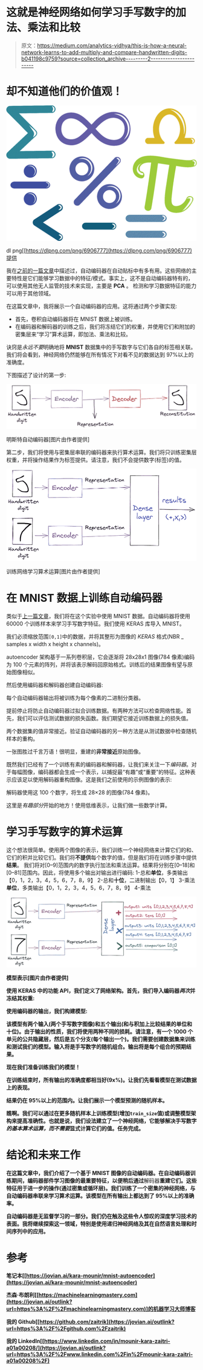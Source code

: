 # 这就是神经网络如何学习手写数字的加法、乘法和比较

> 原文：<https://medium.com/analytics-vidhya/this-is-how-a-neural-network-learns-to-add-multiply-and-compare-handwritten-digits-b041198c9759?source=collection_archive---------2----------------------->

# 却不知道他们的价值观！

![](img/1fd85e52046a545e747613a4c59b9ae5.png)

dl png[[https://dlpng.com/png/6906777](https://dlpng.com/png/6906777)提供

我在[之前的一篇文章](https://jovian.ai/outlink?url=https%3A%2F%2Fblog.jovian.ai%2Fhow-to-train-supervised-machine-learning-algorithms-without-labeled-data-6ebddc01a00f)中描述过，自动编码器在自动贴标中有多有用。这些网络的主要特性是它们能够学习数据中的特征/模式。事实上，这不是自动编码器特有的，可以使用其他无人监管的技术来实现，主要是 **PCA** 。
检测和学习数据特征的能力可以用于其他领域。

在这篇文章中，我将展示一个自动编码器的应用。这将通过两个步骤实现:

*   首先，卷积自动编码器将在 MNIST 数据上被训练。
*   在编码器和解码器的训练之后，我们将冻结它们的权重，并使用它们和附加的密集层来“学习”算术运算，即加法、乘法和比较。

诀窍是*永远不要*明确地将 **MNIST** 数据集中的手写数字与它们各自的标签相关联。我们将会看到，神经网络仍然能够在所有情况下对看不见的数据达到 97%以上的准确度。

下图描述了设计的第一步:

![](img/1ad4b25e06bec922eecf88f5faafc822.png)

明斯特自动编码器[图片由作者提供]

第二步，我们将使用与密集层串联的编码器来执行算术运算。我们将只训练密集层权重，并将操作结果作为标签提供。请注意，我们不会提供数字(标签)的值。

![](img/89a9d99c8b69fb0363821f3aa4beeaf4.png)

训练网络学习算术运算[图片由作者提供]

# 在 MNIST 数据上训练自动编码器

类似于[上一篇文章](https://blog.jovian.ai/how-to-train-supervised-machine-learning-algorithms-without-labeled-data-6ebddc01a00f)，我们将在这个实验中使用 MNIST 数据。自动编码器将使用 60000 个训练样本来学习手写数字特征。我们使用 KERAS 库导入 MNIST。

我们必须缩放范围`[0,1]`中的数据，并将其整形为图像的 *KERAS* 格式(NBR _ samples x width x height x channels)。

autoencoder 架构基于一系列卷积层，它会逐渐将 28x28x1 图像(784 像素)编码为 100 个元素的阵列，并将该表示解码回原始格式。训练后的结果图像有望与原始图像相似。

然后使用编码器和解码器创建自动编码器:

每个自动编码器输出将被训练为每个像素的二进制分类器。

提前停止将防止自动编码器过拟合训练数据。有两种方法可以检查网络性能。首先，我们可以评估测试数据的损失函数。我们期望它接近训练数据上的损失值。

两个数据集的值非常接近。验证自动编码器的另一种方法是从测试数据中检查随机样本的重构。

一张图胜过千言万语！很明显，重建的**非常接近**原始图像。

既然我们已经有了一个训练有素的编码器和解码器，让我们来关注一下*编码器*。对于每幅图像，编码器都会生成一个表示，以捕捉最“有趣”或“重要”的特征。这种表示应该足以使用解码器重构图像。这是我们之前使用的示例图像的表示:

解码器使用这 100 个数字，将生成 28×28 的图像(784 像素)。

这里是*有趣部分*开始的地方！使用低维表示，让我们做一些数学计算。

# 学习手写数字的算术运算

这个想法很简单。使用两个图像的表示，我们训练一个神经网络来计算它们的和、它们的积并比较它们。我们将**不提供**每个数字的值，但是我们将在训练步骤中提供**结果**。
我们将对[0–9]范围内的数字执行加法和乘法运算。结果将分别在[0–18]和[0–81]范围内。因此，将使用多个输出对输出进行编码:
1-总和**单位**，多类输出【0，1，2，3，4，5，6，7，8，9】
2-总和**十位**，二进制输出【0，1】
3-乘法**单位**，多类输出【0，1，2，3，4，5，6，7，8，9】
4-乘法

**![](img/6ee7305683e5297d1be733f2f59a74c7.png)**

**模型表示[图片由作者提供]**

**使用 KERAS 中的功能 API，我们定义了网络架构。首先，我们导入编码器*两次*并冻结其权重:**

**使用编码器的输出，我们构建模型:**

**该模型有两个输入(两个手写数字图像)和五个输出(和与积加上比较结果的单位和十位)。由于输出的性质，我们将使用两种不同的损耗。请注意，有一个 1000 个单元的公共隐藏层，然后是五个分支(每个输出一个)。我们需要创建数据集来训练和测试我们的模型。输入将是手写数字的随机组合。输出将是每个组合的预期结果。**

**现在我们准备训练我们的模型！**

**在训练结束时，所有输出的准确度都相当好(9x%)。让我们先看看模型在测试数据上的表现。**

**结果仍在 95%以上的范围内。让我们展示一个模型预测的随机样本。**

**瞧啊。我们可以通过在更多随机样本上训练模型(增加`train_size`值)或调整模型架构来提高准确性。也就是说，我们设法建立了一个神经网络，它能够解决手写数字*的基本算术运算，而不需要*显式计算它们的值。任务完成。**

# **结论和未来工作**

**在这篇文章中，我们介绍了一个基于 MNIST 图像的自动编码器。在自动编码器训练期间，**编码器**部件学习图像的最重要特征，以便稍后通过**解码器**重建它们。这些特征用于进一步的操作(通过密集或循环层)。我们训练了一个密集的神经网络，与自动编码器串联来学习算术运算。该模型在所有输出上都达到了 95%以上的准确率。**

**自动编码器是无监督学习的一部分。我们仍在触及这些令人惊叹的深度学习技术的表面。我将继续探索这一领域，特别是使用递归神经网络及其在自然语言处理和时间序列中的应用。**

# **参考**

**笔记本[[https://jovian.ai/kara-mounir/mnist-autoencoder](https://jovian.ai/kara-mounir/mnist-autoencoder)**

**杰森·布朗利[[https://machinelearningmastery.com](https://jovian.ai/outlink?url=https%3A%2F%2Fmachinelearningmastery.com)]的机器学习大师博客**

**我的 Github[[https://github.com/zaitrik](https://jovian.ai/outlink?url=https%3A%2F%2Fgithub.com%2Fzaitrik)**

**我的 LinkedIn[[https://www.linkedin.com/in/mounir-kara-zaitri-a01a00208/](https://jovian.ai/outlink?url=https%3A%2F%2Fwww.linkedin.com%2Fin%2Fmounir-kara-zaitri-a01a00208%2F)**